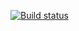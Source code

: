 [![Build status](https://ci.appveyor.com/api/projects/status/7qu3s4fu64aja2hu?svg=true)](https://ci.appveyor.com/project/Nady51323/dz-patterns-1)